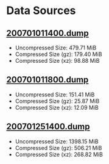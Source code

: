 # Data Sources

## [200701011400.dump](./200701011400.md)

- Uncompressed Size: 479.71 MiB
- Compressed Size (gz): 179.40 MiB
- Compressed Size (xz): 98.88 MiB

## [200701011800.dump](./200701011800.md)

- Uncompressed Size: 151.41 MiB
- Compressed Size (gz): 25.87 MiB
- Compressed Size (xz): 12.09 MiB

## [200701251400.dump](./200701251400.md)

- Uncompressed Size: 1398.15 MiB
- Compressed Size (gz): 506.21 MiB
- Compressed Size (xz): 268.82 MiB
